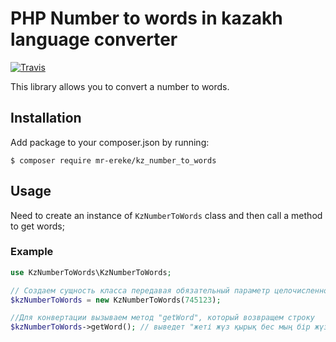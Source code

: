 # PHP Number to words in kazakh language converter

[![Travis](https://travis-ci.org/kwn/number-to-words.svg?branch=master)](https://travis-ci.org/kwn/number-to-words)

This library allows you to convert a number to words.

## Installation

Add package to your composer.json by running:

```
$ composer require mr-ereke/kz_number_to_words
```


## Usage

Need to create an instance of `KzNumberToWords` class and then call a method to get words;

### Example

```php
use KzNumberToWords\KzNumberToWords;

// Создаем сущность класса передавая обязательный параметр целочисленного типа (можно отрицательный) 
$kzNumberToWords = new KzNumberToWords(745123);

//Для конвертации вызываем метод "getWord", который возвращем строку
$kzNumberToWords->getWord(); // выведет "жеті жүз қырық бес мың бір жүз жиырма үш"
```
